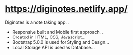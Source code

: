 # https://diginotes.netlify.app/

 Diginotes is a note taking app...
 - Responsive built and Mobile first approach... 
 - Created in HTML, CSS, Javascript... 
 - Bootstrap 5.0.0 is used for Styling and Design...
 - Local Storage API is used as Database...
